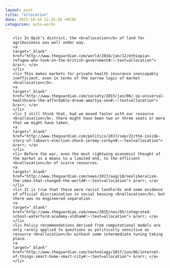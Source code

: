 ```yaml
---
layout: post
title: "allocation"
date: 2023-10-10 12:34:56 +0530
categories: auto-words
---
```

<ol>

    <li> In Opik’s district, the <b>allocation</b> of land for agribusiness was well under way.
    <a 
    target="_blank" 
    href="http://www.theguardian.com/world/2016/jan/12/ethiopian-refugee-who-took-on-the-british-government#:~:text=allocation"> &rarr; </a>
    </li>
    <li> This makes markets for private health insurance inescapably inefficient, even in terms of the narrow logic of market <b>allocation</b>.
    <a 
    target="_blank" 
    href="http://www.theguardian.com/society/2015/jan/06/-sp-universal-healthcare-the-affordable-dream-amartya-sen#:~:text=allocation"> &rarr; </a>
    </li>
    <li> I still think that, had we moved faster with our resource <b>allocation</b>, there might have been two or three seats or more that we might have taken.
    <a 
    target="_blank" 
    href="http://www.theguardian.com/politics/2017/sep/22/the-inside-story-of-labours-election-shock-jeremy-corbyn#:~:text=allocation"> &rarr; </a>
    </li>
    <li> Before the war, even the most rightwing economist thought of the market as a means to a limited end, to the efficient <b>allocation</b> of scarce resources.
    <a 
    target="_blank" 
    href="http://www.theguardian.com/news/2017/aug/18/neoliberalism-the-idea-that-changed-the-world#:~:text=allocation"> &rarr; </a>
    </li>
    <li> It is true that there were racist landlords and some evidence of official discrimination in social housing <b>allocation</b>, but there was no engineered separation.
    <a 
    target="_blank" 
    href="http://www.theguardian.com/news/2015/nov/05/integrated-school-waterford-academy-oldham#:~:text=allocation"> &rarr; </a>
    </li>
    <li> Policy recommendations derived from computational models are only rarely applied to questions as politically sensitive as resource <b>allocation</b> without some intermediate tuning taking place.
    <a 
    target="_blank" 
    href="http://www.theguardian.com/technology/2017/jun/06/internet-of-things-smart-home-smart-city#:~:text=allocation"> &rarr; </a>
    </li>